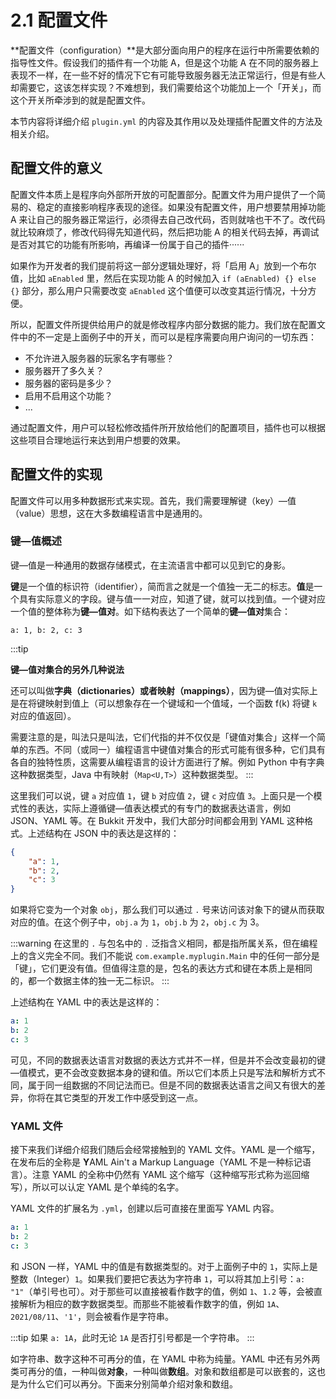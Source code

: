 # 2.1 配置文件

**配置文件（configuration）**是大部分面向用户的程序在运行中所需要依赖的指导性文件。假设我们的插件有一个功能 A，但是这个功能 A 在不同的服务器上表现不一样，在一些不好的情况下它有可能导致服务器无法正常运行，但是有些人却需要它，这该怎样实现？不难想到，我们需要给这个功能加上一个「开关」，而这个开关所牵涉到的就是配置文件。

本节内容将详细介绍 `plugin.yml` 的内容及其作用以及处理插件配置文件的方法及相关介绍。

## 配置文件的意义

配置文件本质上是程序向外部所开放的可配置部分。配置文件为用户提供了一个简易的、稳定的直接影响程序表现的途径。如果没有配置文件，用户想要禁用掉功能 A 来让自己的服务器正常运行，必须得去自己改代码，否则就啥也干不了。改代码就比较麻烦了，修改代码得先知道代码，然后把功能 A 的相关代码去掉，再调试是否对其它的功能有所影响，再编译一份属于自己的插件······

如果作为开发者的我们提前将这一部分逻辑处理好，将「启用 A」放到一个布尔值，比如 `aEnabled` 里，然后在实现功能 A 的时候加入 `if (aEnabled) {} else {}` 部分，那么用户只需要改变 `aEnabled` 这个值便可以改变其运行情况，十分方便。

所以，配置文件所提供给用户的就是修改程序内部分数据的能力。我们放在配置文件中的不一定是上面例子中的开关，而可以是程序需要向用户询问的一切东西：

- 不允许进入服务器的玩家名字有哪些？
- 服务器开了多久关？
- 服务器的密码是多少？
- 启用不启用这个功能？
- ...

通过配置文件，用户可以轻松修改插件所开放给他们的配置项目，插件也可以根据这些项目合理地运行来达到用户想要的效果。

## 配置文件的实现

配置文件可以用多种数据形式来实现。首先，我们需要理解键（key）—值（value）思想，这在大多数编程语言中是通用的。

### 键—值概述

键—值是一种通用的数据存储模式，在主流语言中都可以见到它的身影。

**键**是一个值的标识符（identifier），简而言之就是一个值独一无二的标志。**值**是一个具有实际意义的字段。键与值一一对应，知道了键，就可以找到值。一个键对应一个值的整体称为**键—值对**。如下结构表达了一个简单的**键—值对**集合：

```
a: 1, b: 2, c: 3
```

:::tip

**键—值对集合的另外几种说法**

还可以叫做**字典（dictionaries）**或者**映射（mappings）**，因为键—值对实际上是在将键映射到值上（可以想象存在一个键域和一个值域，一个函数 f(k) 将键 `k` 对应的值返回）。

需要注意的是，叫法只是叫法，它们代指的并不仅仅是「键值对集合」这样一个简单的东西。不同（或同一）编程语言中键值对集合的形式可能有很多种，它们具有各自的独特性质，这需要从编程语言的设计方面进行了解。例如 Python 中有字典这种数据类型，Java 中有映射（`Map<U,T>`）这种数据类型。
:::

这里我们可以说，键 `a` 对应值 `1`，键 `b` 对应值 `2`，键 `c` 对应值 `3`。上面只是一个模式性的表达，实际上遵循键—值表达模式的有专门的数据表达语言，例如 JSON、YAML 等。在 Bukkit 开发中，我们大部分时间都会用到 YAML 这种格式。上述结构在 JSON 中的表达是这样的：

```json
{
    "a": 1,
    "b": 2,
    "c": 3
}
```

如果将它变为一个对象 `obj`，那么我们可以通过 `.` 号来访问该对象下的键从而获取对应的值。在这个例子中，`obj.a` 为 `1`，`obj.b` 为 `2`，`obj.c` 为 3。

:::warning
在这里的 `.` 与包名中的 `.` 泛指含义相同，都是指所属关系，但在编程上的含义完全不同。我们不能说 `com.example.myplugin.Main` 中的任何一部分是「键」，它们更没有值。但值得注意的是，包名的表达方式和键在本质上是相同的，都一个数据主体的独一无二标识。
:::

上述结构在 YAML 中的表达是这样的：

```yaml
a: 1
b: 2
c: 3
```

可见，不同的数据表达语言对数据的表达方式并不一样，但是并不会改变最初的键—值模式，更不会改变数据本身的键和值。所以它们本质上只是写法和解析方式不同，属于同一组数据的不同记法而已。但是不同的数据表达语言之间又有很大的差异，你将在其它类型的开发工作中感受到这一点。

### YAML 文件

接下来我们详细介绍我们随后会经常接触到的 YAML 文件。YAML 是一个缩写，在发布后的全称是 **Y**AML Ain't a Markup Language（YAML 不是一种标记语言）。注意 YAML 的全称中仍然有 YAML 这个缩写（这种缩写形式称为巡回缩写），所以可以认定 YAML 是个单纯的名字。

YAML 文件的扩展名为 `.yml`，创建以后可直接在里面写 YAML 内容。

```yaml
a: 1
b: 2
c: 3
```

和 JSON 一样，YAML 中的值是有数据类型的。对于上面例子中的 `1`，实际上是整数（Integer）`1`。如果我们要把它表达为字符串 `1`，可以将其加上引号：`a: "1"`（单引号也可）。对于那些可以直接被看作数字的值，例如 `1`、`1.2` 等，会被直接解析为相应的数字数据类型。而那些不能被看作数字的值，例如 `1A`、`2021/08/11`、`'1'`，则会被看作是字符串。

:::tip
如果 `a: 1A`，此时无论 `1A` 是否打引号都是一个字符串。
:::

如字符串、数字这种不可再分的值，在 YAML 中称为纯量。YAML 中还有另外两类可再分的值，一种叫做**对象**，一种叫做**数组**。对象和数组都是可以嵌套的，这也是为什么它们可以再分。下面来分别简单介绍对象和数组。